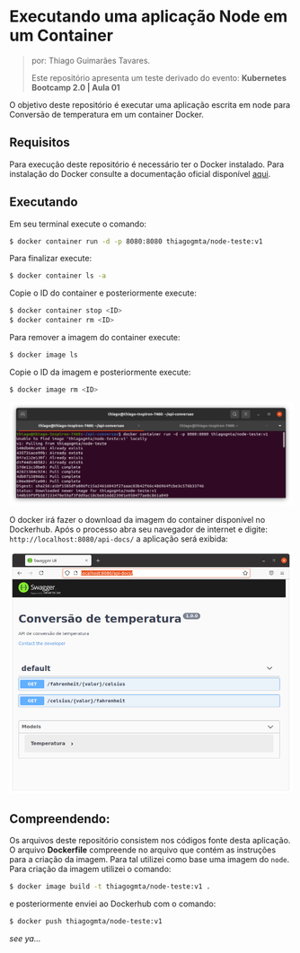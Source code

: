 # Executando uma aplicação Node em um Container

> por: Thiago Guimarães Tavares.
>
> Este repositório apresenta um teste derivado do evento: **Kubernetes Bootcamp 2.0 | Aula 01**

O objetivo deste repositório é executar uma aplicação escrita em node para Conversão de temperatura em um container Docker.

## Requisitos

Para execução deste repositório é necessário ter o Docker instalado. Para instalação do Docker consulte a documentação oficial disponível [aqui](https://docs.docker.com/get-docker/).

## Executando

Em seu terminal execute o comando:

```bash
$ docker container run -d -p 8080:8080 thiagogmta/node-teste:v1
```

Para finalizar execute:

```bash
$ docker container ls -a
```

Copie o ID do container e posteriormente execute:

```bash
$ docker container stop <ID>
$ docker container rm <ID>
```

Para remover a imagem do container execute:

```bash
$ docker image ls
```

Copie o ID da imagem e posteriormente execute:

```bash
$ docker image rm <ID>
```
![Docker-container-run](img/docker_run.png)

O docker irá fazer o download da imagem do container disponível no Dockerhub. Após o processo abra seu navegador de internet e digite: `http://localhost:8080/api-docs/` a aplicação será exibida:

![API](img/api.png)

## Compreendendo:

Os arquivos deste repositório consistem nos códigos fonte desta aplicação. O arquivo **Dockerfile** compreende no arquivo que contém as instruções para a criação da imagem. Para tal utilizei como base uma imagem do `node`. Para criação da imagem utilizei o comando:

```bash
$ docker image build -t thiagogmta/node-teste:v1 .
```

e posteriormente enviei ao Dockerhub com o comando:

```bash
$ docker push thiagogmta/node-teste:v1
```

*see ya...*